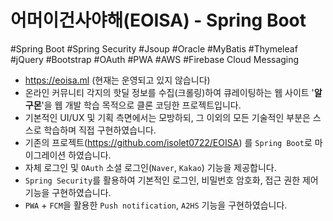 # 어머이건사야해(EOISA) - Spring Boot

#Spring Boot #Spring Security #Jsoup #Oracle #MyBatis #Thymeleaf #jQuery #Bootstrap #OAuth #PWA #AWS #Firebase Cloud Messaging

* https://eoisa.ml (현재는 운영되고 있지 않습니다)
* 온라인 커뮤니티 각지의 핫딜 정보를 수집(크롤링)하여 큐레이팅하는 웹 사이트 '**알구몬**'을 웹 개발 학습 목적으로 클론 코딩한 프로젝트입니다.
* 기본적인 UI/UX 및 기획 측면에서는 모방하되, 그 이외의 모든 기술적인 부분은 스스로 학습하며 직접 구현하였습니다.
* 기존의 프로젝트(https://github.com/isolet0722/EOISA) 를 `Spring Boot`로 마이그레이션 하였습니다.
* 자체 로그인 및 `OAuth` 소셜 로그인(`Naver`, `Kakao`) 기능을 제공합니다.
* `Spring Security`를 활용하여 기본적인 로그인, 비밀번호 암호화, 접근 권한 제어 기능을 구현하였습니다.
* `PWA` + `FCM`을 활용한 `Push notification`, `A2HS` 기능을 구현하였습니다.
